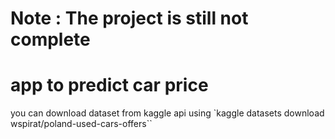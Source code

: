 # Note : The project is still not complete 

# app to predict car price 


you can download dataset from kaggle api using 
`kaggle datasets download wspirat/poland-used-cars-offers``
